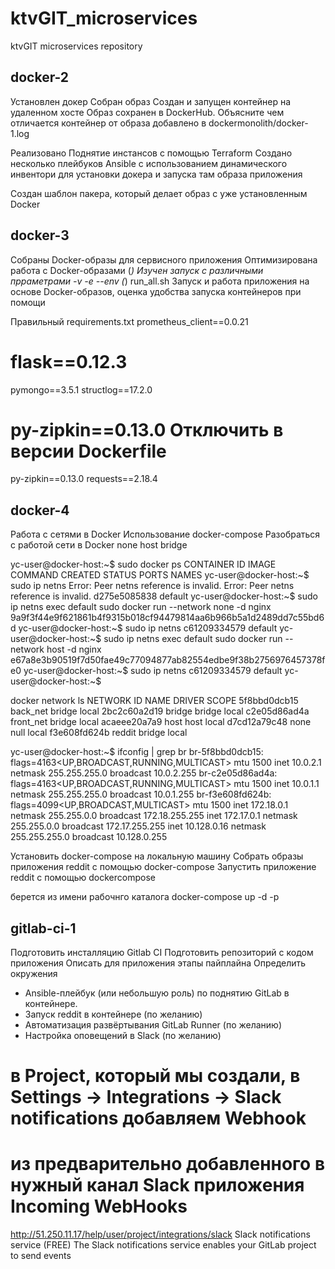 # ktvGIT_microservices
ktvGIT microservices repository


## docker-2

Установлен докер
Собран образ
Создан и запущен контейнер на удаленном хосте
Образ сохранен в DockerHub.
Объясните чем отличается контейнер от образа добавлено в dockermonolith/docker-1.log

Реализовано Поднятие инстансов с помощью Terraform
Создано несколько плейбуков Ansible с использованием динамического инвентори для установки докера и запуска там образа приложения

Создан шаблон пакера, который делает образ с уже установленным Docker

## docker-3

Собраны  Docker-образы для сервисного приложения
Оптимизирована  работа с Docker-образами (*)
Изучен запуск с различными прраметрами -v  -е --env  (*) run_all.sh
Запуск и работа приложения на основе Docker-образов, оценка удобства запуска контейнеров при помощи

Правильный requirements.txt
prometheus_client==0.0.21
# flask==0.12.3
pymongo==3.5.1
structlog==17.2.0
# py-zipkin==0.13.0 Отключить в версии Dockerfile
py-zipkin==0.13.0
requests==2.18.4


## docker-4
Работа с сетями в Docker
Использование docker-compose
Разобраться с работой сети в Docker none host bridge


yc-user@docker-host:~$ sudo docker ps
CONTAINER ID   IMAGE     COMMAND   CREATED   STATUS    PORTS     NAMES
yc-user@docker-host:~$ sudo ip netns
Error: Peer netns reference is invalid.
Error: Peer netns reference is invalid.
d275e5085838
default
yc-user@docker-host:~$ sudo ip netns exec default sudo docker run --network none -d nginx
9a9f3f44e9f621861b4f9315b018cf94479814aa6b966b5a1d2489dd7c55bd6d
yc-user@docker-host:~$ sudo ip netns
c61209334579
default
yc-user@docker-host:~$ sudo ip netns exec default sudo docker run --network host -d nginx
e67a8e3b90519f7d50fae49c77094877ab82554edbe9f38b2756976457378fe0
yc-user@docker-host:~$ sudo ip netns
c61209334579
default
yc-user@docker-host:~$

docker network ls
NETWORK ID     NAME        DRIVER    SCOPE
5f8bbd0dcb15   back_net    bridge    local
2bc2c60a2d19   bridge      bridge    local
c2e05d86ad4a   front_net   bridge    local
acaeee20a7a9   host        host      local
d7cd12a79c48   none        null      local
f3e608fd624b   reddit      bridge    local

yc-user@docker-host:~$ ifconfig | grep br
br-5f8bbd0dcb15: flags=4163<UP,BROADCAST,RUNNING,MULTICAST>  mtu 1500
        inet 10.0.2.1  netmask 255.255.255.0  broadcast 10.0.2.255
br-c2e05d86ad4a: flags=4163<UP,BROADCAST,RUNNING,MULTICAST>  mtu 1500
        inet 10.0.1.1  netmask 255.255.255.0  broadcast 10.0.1.255
br-f3e608fd624b: flags=4099<UP,BROADCAST,MULTICAST>  mtu 1500
        inet 172.18.0.1  netmask 255.255.0.0  broadcast 172.18.255.255
        inet 172.17.0.1  netmask 255.255.0.0  broadcast 172.17.255.255
        inet 10.128.0.16  netmask 255.255.255.0  broadcast 10.128.0.255


Установить docker-compose на локальную машину
Собрать образы приложения reddit с помощью docker-compose
Запустить приложение reddit с помощью dockercompose

берется из имени рабочнго каталога
docker-compose up -d -p <NAME Specify>

## gitlab-ci-1

Подготовить инсталляцию Gitlab CI
Подготовить репозиторий с кодом приложения
Описать для приложения этапы пайплайна
Определить окружения
* Ansible-плейбук (или небольшую роль) по поднятию GitLab в контейнере.
* Запуск reddit в контейнере (по желанию)
* Автоматизация развёртывания GitLab Runner (по желанию)
* Настройка оповещений в Slack (по желанию)
# в Project, который мы создали, в Settings -> Integrations -> Slack notifications добавляем Webhook
# из предварительно добавленного в нужный канал Slack приложения Incoming WebHooks
http://51.250.11.17/help/user/project/integrations/slack
Slack notifications service (FREE)
The Slack notifications service enables your GitLab project to send events
